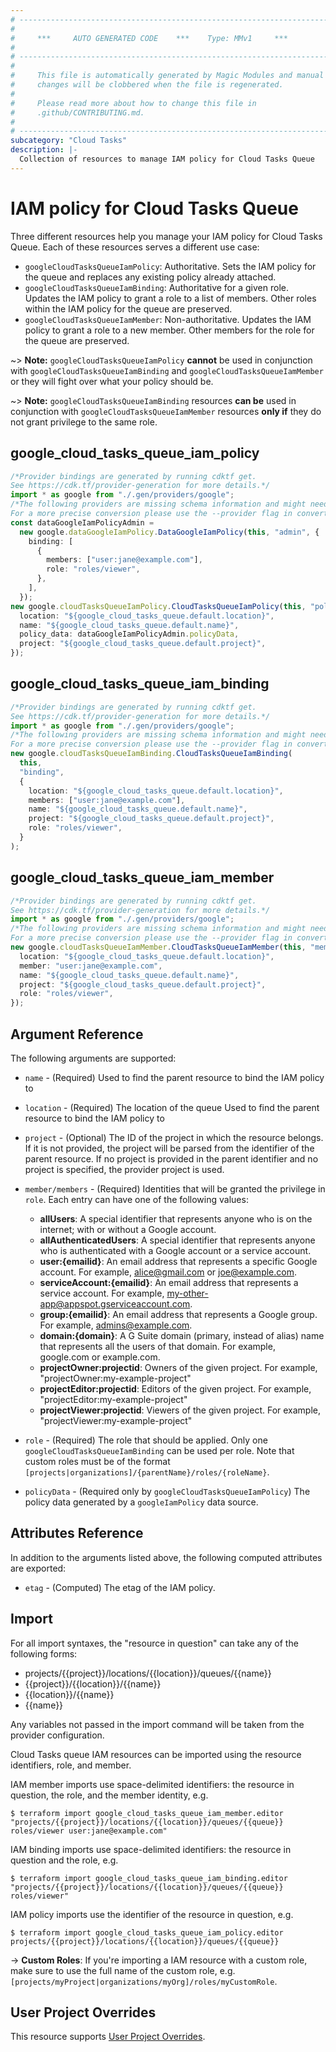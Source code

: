 ```yaml
---
# ----------------------------------------------------------------------------
#
#     ***     AUTO GENERATED CODE    ***    Type: MMv1     ***
#
# ----------------------------------------------------------------------------
#
#     This file is automatically generated by Magic Modules and manual
#     changes will be clobbered when the file is regenerated.
#
#     Please read more about how to change this file in
#     .github/CONTRIBUTING.md.
#
# ----------------------------------------------------------------------------
subcategory: "Cloud Tasks"
description: |-
  Collection of resources to manage IAM policy for Cloud Tasks Queue
---
```


# IAM policy for Cloud Tasks Queue

Three different resources help you manage your IAM policy for Cloud Tasks Queue. Each of these resources serves a different use case:

* `googleCloudTasksQueueIamPolicy`: Authoritative. Sets the IAM policy for the queue and replaces any existing policy already attached.
* `googleCloudTasksQueueIamBinding`: Authoritative for a given role. Updates the IAM policy to grant a role to a list of members. Other roles within the IAM policy for the queue are preserved.
* `googleCloudTasksQueueIamMember`: Non-authoritative. Updates the IAM policy to grant a role to a new member. Other members for the role for the queue are preserved.

\~> **Note:** `googleCloudTasksQueueIamPolicy` **cannot** be used in conjunction with `googleCloudTasksQueueIamBinding` and `googleCloudTasksQueueIamMember` or they will fight over what your policy should be.

\~> **Note:** `googleCloudTasksQueueIamBinding` resources **can be** used in conjunction with `googleCloudTasksQueueIamMember` resources **only if** they do not grant privilege to the same role.

## google\_cloud\_tasks\_queue\_iam\_policy

```typescript
/*Provider bindings are generated by running cdktf get.
See https://cdk.tf/provider-generation for more details.*/
import * as google from "./.gen/providers/google";
/*The following providers are missing schema information and might need manual adjustments to synthesize correctly: google.
For a more precise conversion please use the --provider flag in convert.*/
const dataGoogleIamPolicyAdmin =
  new google.dataGoogleIamPolicy.DataGoogleIamPolicy(this, "admin", {
    binding: [
      {
        members: ["user:jane@example.com"],
        role: "roles/viewer",
      },
    ],
  });
new google.cloudTasksQueueIamPolicy.CloudTasksQueueIamPolicy(this, "policy", {
  location: "${google_cloud_tasks_queue.default.location}",
  name: "${google_cloud_tasks_queue.default.name}",
  policy_data: dataGoogleIamPolicyAdmin.policyData,
  project: "${google_cloud_tasks_queue.default.project}",
});

```

## google\_cloud\_tasks\_queue\_iam\_binding

```typescript
/*Provider bindings are generated by running cdktf get.
See https://cdk.tf/provider-generation for more details.*/
import * as google from "./.gen/providers/google";
/*The following providers are missing schema information and might need manual adjustments to synthesize correctly: google.
For a more precise conversion please use the --provider flag in convert.*/
new google.cloudTasksQueueIamBinding.CloudTasksQueueIamBinding(
  this,
  "binding",
  {
    location: "${google_cloud_tasks_queue.default.location}",
    members: ["user:jane@example.com"],
    name: "${google_cloud_tasks_queue.default.name}",
    project: "${google_cloud_tasks_queue.default.project}",
    role: "roles/viewer",
  }
);

```

## google\_cloud\_tasks\_queue\_iam\_member

```typescript
/*Provider bindings are generated by running cdktf get.
See https://cdk.tf/provider-generation for more details.*/
import * as google from "./.gen/providers/google";
/*The following providers are missing schema information and might need manual adjustments to synthesize correctly: google.
For a more precise conversion please use the --provider flag in convert.*/
new google.cloudTasksQueueIamMember.CloudTasksQueueIamMember(this, "member", {
  location: "${google_cloud_tasks_queue.default.location}",
  member: "user:jane@example.com",
  name: "${google_cloud_tasks_queue.default.name}",
  project: "${google_cloud_tasks_queue.default.project}",
  role: "roles/viewer",
});

```

## Argument Reference

The following arguments are supported:

*   `name` - (Required) Used to find the parent resource to bind the IAM policy to

*   `location` - (Required) The location of the queue Used to find the parent resource to bind the IAM policy to

*   `project` - (Optional) The ID of the project in which the resource belongs.
    If it is not provided, the project will be parsed from the identifier of the parent resource. If no project is provided in the parent identifier and no project is specified, the provider project is used.

*   `member/members` - (Required) Identities that will be granted the privilege in `role`.
    Each entry can have one of the following values:
    * **allUsers**: A special identifier that represents anyone who is on the internet; with or without a Google account.
    * **allAuthenticatedUsers**: A special identifier that represents anyone who is authenticated with a Google account or a service account.
    * **user:{emailid}**: An email address that represents a specific Google account. For example, alice@gmail.com or joe@example.com.
    * **serviceAccount:{emailid}**: An email address that represents a service account. For example, my-other-app@appspot.gserviceaccount.com.
    * **group:{emailid}**: An email address that represents a Google group. For example, admins@example.com.
    * **domain:{domain}**: A G Suite domain (primary, instead of alias) name that represents all the users of that domain. For example, google.com or example.com.
    * **projectOwner:projectid**: Owners of the given project. For example, "projectOwner:my-example-project"
    * **projectEditor:projectid**: Editors of the given project. For example, "projectEditor:my-example-project"
    * **projectViewer:projectid**: Viewers of the given project. For example, "projectViewer:my-example-project"

*   `role` - (Required) The role that should be applied. Only one
    `googleCloudTasksQueueIamBinding` can be used per role. Note that custom roles must be of the format
    `[projects|organizations]/{parentName}/roles/{roleName}`.

*   `policyData` - (Required only by `googleCloudTasksQueueIamPolicy`) The policy data generated by
    a `googleIamPolicy` data source.

## Attributes Reference

In addition to the arguments listed above, the following computed attributes are
exported:

* `etag` - (Computed) The etag of the IAM policy.

## Import

For all import syntaxes, the "resource in question" can take any of the following forms:

* projects/{{project}}/locations/{{location}}/queues/{{name}}
* {{project}}/{{location}}/{{name}}
* {{location}}/{{name}}
* {{name}}

Any variables not passed in the import command will be taken from the provider configuration.

Cloud Tasks queue IAM resources can be imported using the resource identifiers, role, and member.

IAM member imports use space-delimited identifiers: the resource in question, the role, and the member identity, e.g.

```console
$ terraform import google_cloud_tasks_queue_iam_member.editor "projects/{{project}}/locations/{{location}}/queues/{{queue}} roles/viewer user:jane@example.com"
```

IAM binding imports use space-delimited identifiers: the resource in question and the role, e.g.

```console
$ terraform import google_cloud_tasks_queue_iam_binding.editor "projects/{{project}}/locations/{{location}}/queues/{{queue}} roles/viewer"
```

IAM policy imports use the identifier of the resource in question, e.g.

```console
$ terraform import google_cloud_tasks_queue_iam_policy.editor projects/{{project}}/locations/{{location}}/queues/{{queue}}
```

\-> **Custom Roles**: If you're importing a IAM resource with a custom role, make sure to use the
full name of the custom role, e.g. `[projects/myProject|organizations/myOrg]/roles/myCustomRole`.

## User Project Overrides

This resource supports [User Project Overrides](https://registry.terraform.io/providers/hashicorp/google/latest/docs/guides/provider_reference#user_project_override).
